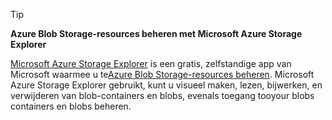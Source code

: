 > [!TIP]
> 
> **Azure Blob Storage-resources beheren met Microsoft Azure Storage Explorer**
> 
> [Microsoft Azure Storage Explorer](../articles/vs-azure-tools-storage-manage-with-storage-explorer.md) is een gratis, zelfstandige app van Microsoft waarmee u te[Azure Blob Storage-resources beheren](../articles/vs-azure-tools-storage-explorer-blobs.md). Microsoft Azure Storage Explorer gebruikt, kunt u visueel maken, lezen, bijwerken, en verwijderen van blob-containers en blobs, evenals toegang tooyour blobs containers en blobs beheren.


